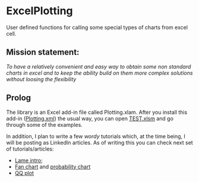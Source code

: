 # ExcelPlotting
User defined functions for calling some special types of charts from excel cell. 

## Mission statement:
*To have a relatively convenient and easy way to obtain some non standard charts in excel and to keep the ability build on them more complex solutions without loosing the flexibility*

## Prolog
The library is an Excel add-in file called Plotting.xlam. After you install this add-in ([Plotting.xml](https://github.com/GinIchimaru/ExcelPlotting/blob/master/Plotting.xlam)) the usual way, you can open [TEST.xlsm](https://github.com/GinIchimaru/ExcelPlotting/blob/master/TEST.xlsm) and go through some of the examples.

In addition, I plan to write a few *wordy* tutorials which, at the time being, I will be posting as LinkedIn articles. As of writing this you can check next set of tutorials/articles:  

  * [Lame intro](https://www.linkedin.com/pulse/plotting-excel-part-1-introduction-milos-cipovic/);
  * [Fan chart](https://www.linkedin.com/pulse/plotting-excel-part-2-fan-chart-graph-5-seconds-milos-cipovic/) and [probability chart](https://www.linkedin.com/pulse/plotting-excel-part-21-probability-chart-milos-cipovic/)  
  * [QQ plot](https://www.linkedin.com/post/edit/6478744526604378112/)

